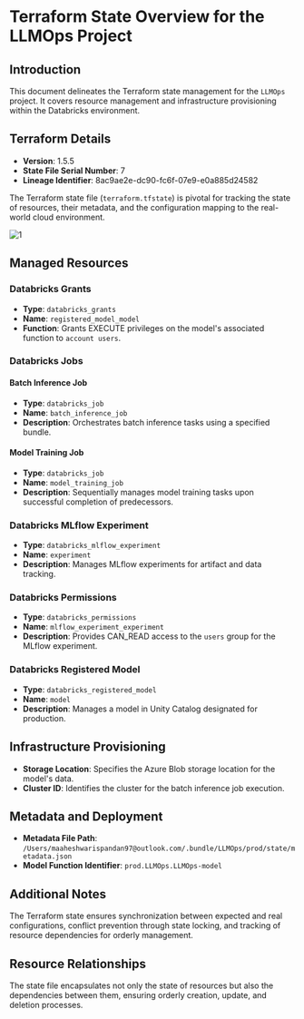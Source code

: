 # Terraform State Overview for the LLMOps Project

## Introduction
This document delineates the Terraform state management for the `LLMOps` project. It covers resource management and infrastructure provisioning within the Databricks environment.

## Terraform Details
- **Version**: 1.5.5
- **State File Serial Number**: 7
- **Lineage Identifier**: 8ac9ae2e-dc90-fc6f-07e9-e0a885d24582

The Terraform state file (`terraform.tfstate`) is pivotal for tracking the state of resources, their metadata, and the configuration mapping to the real-world cloud environment.

![1](https://github.com/Ayush-Patel-10/RAG-using-Azure-Databricks-CI-CD/assets/78248225/73ea0928-daab-408a-9e37-a5c5e6fe3639)


## Managed Resources

### Databricks Grants
- **Type**: `databricks_grants`
- **Name**: `registered_model_model`
- **Function**: Grants EXECUTE privileges on the model's associated function to `account users`.

### Databricks Jobs
#### Batch Inference Job
- **Type**: `databricks_job`
- **Name**: `batch_inference_job`
- **Description**: Orchestrates batch inference tasks using a specified bundle.

#### Model Training Job
- **Type**: `databricks_job`
- **Name**: `model_training_job`
- **Description**: Sequentially manages model training tasks upon successful completion of predecessors.

### Databricks MLflow Experiment
- **Type**: `databricks_mlflow_experiment`
- **Name**: `experiment`
- **Description**: Manages MLflow experiments for artifact and data tracking.

### Databricks Permissions
- **Type**: `databricks_permissions`
- **Name**: `mlflow_experiment_experiment`
- **Description**: Provides CAN_READ access to the `users` group for the MLflow experiment.

### Databricks Registered Model
- **Type**: `databricks_registered_model`
- **Name**: `model`
- **Description**: Manages a model in Unity Catalog designated for production.

## Infrastructure Provisioning

- **Storage Location**: Specifies the Azure Blob storage location for the model's data.
- **Cluster ID**: Identifies the cluster for the batch inference job execution.

## Metadata and Deployment

- **Metadata File Path**: `/Users/maaheshwarispandan97@outlook.com/.bundle/LLMOps/prod/state/metadata.json`
- **Model Function Identifier**: `prod.LLMOps.LLMOps-model`

## Additional Notes

The Terraform state ensures synchronization between expected and real configurations, conflict prevention through state locking, and tracking of resource dependencies for orderly management.

## Resource Relationships

The state file encapsulates not only the state of resources but also the dependencies between them, ensuring orderly creation, update, and deletion processes.
